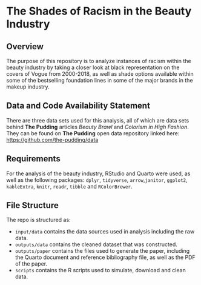 # The Shades of Racism in the Beauty Industry

## Overview
The purpose of this repository is to analyze instances of racism within the beauty industry by taking a closer look at black representation on the covers of Vogue from 2000-2018, as well as shade options available within some of the bestselling foundation lines in some of the major brands in the makeup industry.

## Data and Code Availability Statement
There are three data sets used for this analysis, all of which are data sets behind **The Pudding** articles *Beauty Brawl* and *Colorism in High Fashion*. They can be found on **The Pudding** open data repository linked here: https://github.com/the-pudding/data

## Requirements
For the analysis of the beauty industry, RStudio and Quarto were used, as well as the following packages:
`dplyr`, `tidyverse`, `arrow`,`janitor`, `ggplot2`, `kableExtra`, `knitr`, `readr`, `tibble` and `RColorBrewer`.

## File Structure
The repo is structured as:
-   `input/data` contains the data sources used in analysis including the raw data.
-   `outputs/data` contains the cleaned dataset that was constructed.
-   `outputs/paper` contains the files used to generate the paper, including the Quarto document and reference bibliography file, as well as the PDF of the paper. 
-   `scripts` contains the R scripts used to simulate, download and clean data.
